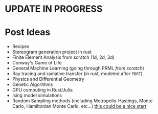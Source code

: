 # UPDATE IN PROGRESS

# Post Ideas

- Recipes
- Stereogram generation project in rust
- Finite Element Analysis from scratch (1d, 2d, 3d)
- Conway's Game of Life
- General Machine Learning (going through PRML *from scratch*)
- Ray tracing and radiative transfer (in rust, modeled after `PBRT`)
- Physics and Differential Geometry
- Genetic Algorithms
- GPU computing in Rust/Julia
- Ising model simulations
- Random Sampling methods (including Metropolis-Hastings, Monte Carlo, Hamiltonian Monte Carlo, etc...) [this could be a nice start](https://arxiv.org/pdf/1701.02434)
